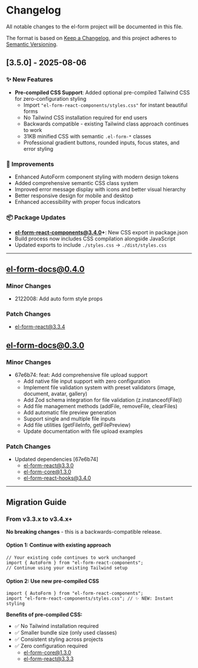 # Changelog

All notable changes to the el-form project will be documented in this file.

The format is based on [Keep a Changelog](https://keepachangelog.com/en/1.0.0/),
and this project adheres to [Semantic Versioning](https://semver.org/spec/v2.0.0.html).

## [3.5.0] - 2025-08-06

### ✨ New Features

- **Pre-compiled CSS Support**: Added optional pre-compiled Tailwind CSS for zero-configuration styling
  - Import `"el-form-react-components/styles.css"` for instant beautiful forms
  - No Tailwind CSS installation required for end users
  - Backwards compatible - existing Tailwind class approach continues to work
  - 31KB minified CSS with semantic `.el-form-*` classes
  - Professional gradient buttons, rounded inputs, focus states, and error styling

### 🔧 Improvements

- Enhanced AutoForm component styling with modern design tokens
- Added comprehensive semantic CSS class system
- Improved error message display with icons and better visual hierarchy
- Better responsive design for mobile and desktop
- Enhanced accessibility with proper focus indicators

### 📦 Package Updates

- **el-form-react-components@3.4.0+**: New CSS export in package.json
- Build process now includes CSS compilation alongside JavaScript
- Updated exports to include `./styles.css` -> `./dist/styles.css`

---

## el-form-docs@0.4.0

### Minor Changes

- 2122008: Add auto form style props

### Patch Changes

- el-form-react@3.3.4

## el-form-docs@0.3.0

### Minor Changes

- 67e6b74: feat: Add comprehensive file upload support
  - Add native file input support with zero configuration
  - Implement file validation system with preset validators (image, document, avatar, gallery)
  - Add Zod schema integration for file validation (z.instanceof(File))
  - Add file management methods (addFile, removeFile, clearFiles)
  - Add automatic file preview generation
  - Support single and multiple file inputs
  - Add file utilities (getFileInfo, getFilePreview)
  - Update documentation with file upload examples

### Patch Changes

- Updated dependencies [67e6b74]
  - el-form-react@3.3.0
  - el-form-core@1.3.0
  - el-form-react-hooks@3.4.0

---

## Migration Guide

### From v3.3.x to v3.4.x+

**No breaking changes** - this is a backwards-compatible release.

#### Option 1: Continue with existing approach

```tsx
// Your existing code continues to work unchanged
import { AutoForm } from "el-form-react-components";
// Continue using your existing Tailwind setup
```

#### Option 2: Use new pre-compiled CSS

```tsx
import { AutoForm } from "el-form-react-components";
import "el-form-react-components/styles.css"; // ✨ NEW: Instant styling
```

**Benefits of pre-compiled CSS:**

- ✅ No Tailwind installation required
- ✅ Smaller bundle size (only used classes)
- ✅ Consistent styling across projects
- ✅ Zero configuration required
  - el-form-core@1.3.0
  - el-form-react@3.3.3
